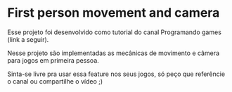 # First person movement and camera

Esse projeto foi desenvolvido como tutorial do canal Programando games (link a seguir). 

Nesse projeto são implementadas as mecânicas de movimento e câmera para jogos em primeira pessoa.

Sinta-se livre pra usar essa feature nos seus jogos, só peço que referêncie o canal ou compartilhe o vídeo ;)


